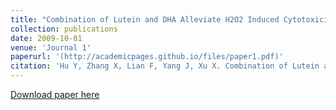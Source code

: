 ```yaml
---
title: "Combination of Lutein and DHA Alleviate H2O2 Induced Cytotoxicity in PC12 Cells by Regulating the MAPK Pathway"
collection: publications
date: 2009-10-01
venue: 'Journal 1'
paperurl: '(http://academicpages.github.io/files/paper1.pdf)'
citation: 'Hu Y, Zhang X, Lian F, Yang J, Xu X. Combination of Lutein and DHA Alleviate H2O2 Induced Cytotoxicity in PC12 Cells by Regulating the MAPK Pathway. J Nutr Sci Vitaminol (Tokyo). 2021;67(4):234-242. doi: 10.3177/jnsv.67.234. PMID: 34470998.'
---
```

[Download paper here](http://academicpages.github.io/files/paper1.pdf)
